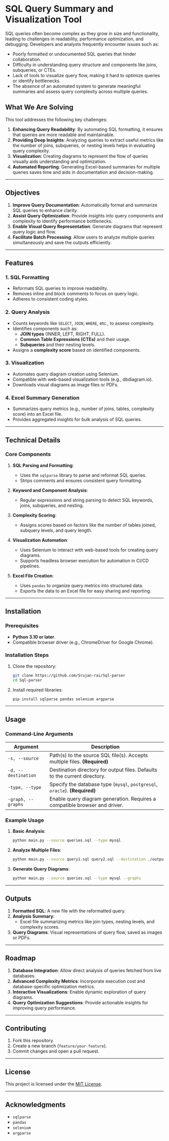 
# SQL Query Summary and Visualization Tool  

 

SQL queries often become complex as they grow in size and functionality, leading to challenges in readability, performance optimization, and debugging. Developers and analysts frequently encounter issues such as:  
- Poorly formatted or undocumented SQL queries that hinder collaboration.  
- Difficulty in understanding query structure and components like joins, subqueries, or CTEs.  
- Lack of tools to visualize query flow, making it hard to optimize queries or identify bottlenecks.  
- The absence of an automated system to generate meaningful summaries and assess query complexity across multiple queries.  

## What We Are Solving  

This tool addresses the following key challenges:  
1. **Enhancing Query Readability**: By automating SQL formatting, it ensures that queries are more readable and maintainable.  
2. **Providing Deep Insights**: Analyzing queries to extract useful metrics like the number of joins, subqueries, or nesting levels helps in evaluating query complexity.  
3. **Visualization**: Creating diagrams to represent the flow of queries visually aids understanding and optimization.  
4. **Automated Reporting**: Generating Excel-based summaries for multiple queries saves time and aids in documentation and decision-making.  

---

## Objectives  

1. **Improve Query Documentation**: Automatically format and summarize SQL queries to enhance clarity.  
2. **Assist Query Optimization**: Provide insights into query components and complexity to identify performance bottlenecks.  
3. **Enable Visual Query Representation**: Generate diagrams that represent query logic and flow.  
4. **Facilitate Batch Processing**: Allow users to analyze multiple queries simultaneously and save the outputs efficiently.  

---

## Features  

### 1. **SQL Formatting**  
- Reformats SQL queries to improve readability.  
- Removes inline and block comments to focus on query logic.  
- Adheres to consistent coding styles.  

### 2. **Query Analysis**  
- Counts keywords like `SELECT`, `JOIN`, `WHERE`, etc., to assess complexity.  
- Identifies components such as:  
  - **JOIN types** (INNER, LEFT, RIGHT, FULL).  
  - **Common Table Expressions (CTEs)** and their usage.  
  - **Subqueries** and their nesting levels.  
- Assigns a **complexity score** based on identified components.  

### 3. **Visualization**  
- Automates query diagram creation using Selenium.  
- Compatible with web-based visualization tools (e.g., dbdiagram.io).  
- Downloads visual diagrams as image files or PDFs.  

### 4. **Excel Summary Generation**  
- Summarizes query metrics (e.g., number of joins, tables, complexity score) into an Excel file.  
- Provides aggregated insights for bulk analysis of SQL queries.  

---

## Technical Details  

### **Core Components**  

1. **SQL Parsing and Formatting**:  
   - Uses the `sqlparse` library to parse and reformat SQL queries.  
   - Strips comments and ensures consistent query formatting.  

2. **Keyword and Component Analysis**:  
   - Regular expressions and string parsing to detect SQL keywords, joins, subqueries, and nesting.  

3. **Complexity Scoring**:  
   - Assigns scores based on factors like the number of tables joined, subquery levels, and query length.  

4. **Visualization Automation**:  
   - Uses Selenium to interact with web-based tools for creating query diagrams.  
   - Supports headless browser execution for automation in CI/CD pipelines.  

5. **Excel File Creation**:  
   - Uses `pandas` to organize query metrics into structured data.  
   - Exports the data to an Excel file for easy sharing and reporting.  

---

## Installation  

### Prerequisites  
- **Python 3.10 or later**.  
- Compatible browser driver (e.g., ChromeDriver for Google Chrome).  

### Installation Steps  
1. Clone the repository:  
   ```bash  
   git clone https://github.com/Srujan-rai/Sql-parser  
   cd Sql-parser  
   ```  
2. Install required libraries:  
   ```bash  
   pip install sqlparse pandas selenium argparse  
   ```  

---

## Usage  

### **Command-Line Arguments**  

| Argument             | Description                                                                                     |  
|----------------------|-------------------------------------------------------------------------------------------------|  
| `-s, --source`       | Path(s) to the source SQL file(s). Accepts multiple files. **(Required)**                       |  
| `-d, --destination`  | Destination directory for output files. Defaults to the current directory.                      |  
| `-type, --type`      | Specify the database type (`mysql`, `postgresql`, `oracle`). **(Required)**                     |  
| `-graph, --graphs`   | Enable query diagram generation. Requires a compatible browser and driver.                      |  

### Example Usage  

1. **Basic Analysis**:  
   ```bash  
   python main.py --source queries.sql --type mysql  
   ```  

2. **Analyze Multiple Files**:  
   ```bash  
   python main.py --source query1.sql query2.sql --destination ./output --type postgresql  
   ```  

3. **Generate Query Diagrams**:  
   ```bash  
   python main.py --source queries.sql --type mysql --graphs  
   ```  

---

## Outputs  

1. **Formatted SQL**: A new file with the reformatted query.  
2. **Analysis Summary**:  
   - Excel file summarizing metrics like join types, nesting levels, and complexity scores.  
3. **Query Diagrams**: Visual representations of query flow, saved as images or PDFs.  

---

## Roadmap  

1. **Database Integration**: Allow direct analysis of queries fetched from live databases.  
2. **Advanced Complexity Metrics**: Incorporate execution cost and database-specific optimization metrics.  
3. **Interactive Visualizations**: Enable dynamic exploration of query diagrams.  
4. **Query Optimization Suggestions**: Provide actionable insights for improving query performance.  

---

## Contributing  

1. Fork this repository.  
2. Create a new branch (`feature/your-feature`).  
3. Commit changes and open a pull request.  

---

## License  

This project is licensed under the [MIT License](LICENSE).  

---  

## Acknowledgments  

- `sqlparse`  
- `pandas`  
- `selenium`  
- `argparse`  
